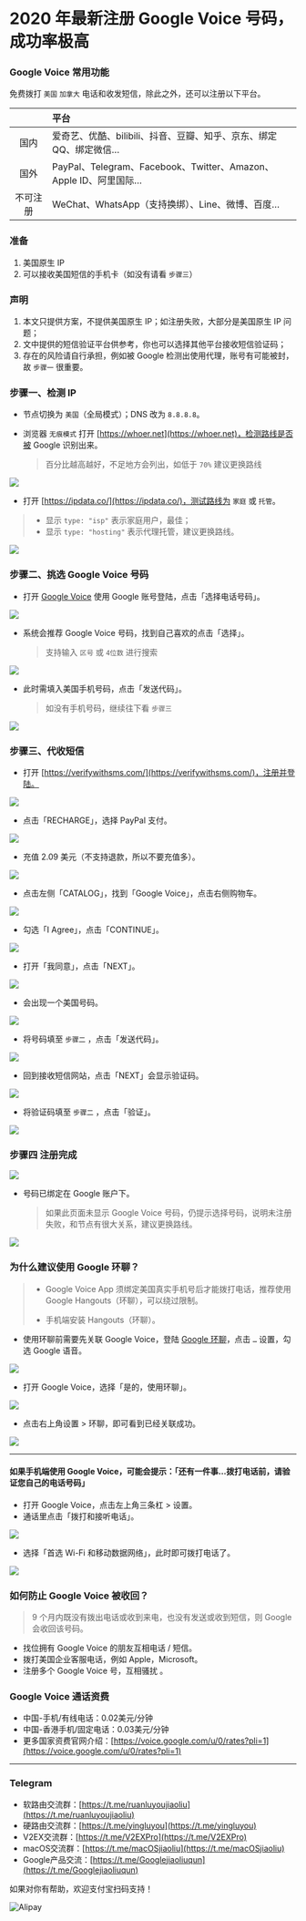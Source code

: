 # 2020 年最新注册 Google Voice 号码，成功率极高

### Google Voice 常用功能

免费拨打 `美国` `加拿大` 电话和收发短信，除此之外，还可以注册以下平台。

|   |  平台 |
|:-:|:--|
| 国内  | 爱奇艺、优酷、bilibili、抖音、豆瓣、知乎、京东、绑定QQ、绑定微信…  |
| 国外  |  PayPal、Telegram、Facebook、Twitter、Amazon、Apple ID、阿里国际… |
| 不可注册 | WeChat、WhatsApp（支持换绑）、Line、微博、百度… |
### 准备
1. 美国原生 IP
2. 可以接收美国短信的手机卡（如没有请看 `步骤三`）

### 声明
1. 本文只提供方案，不提供美国原生 IP；如注册失败，大部分是美国原生 IP 问题；
3. 文中提供的短信验证平台供参考，你也可以选择其他平台接收短信验证码；
4. 存在的风险请自行承担，例如被 Google 检测出使用代理，账号有可能被封，故 `步骤一` 很重要。


### 步骤一、检测 IP
* 节点切换为 `美国`（全局模式）；DNS 改为 `8.8.8.8`。
* 浏览器 `无痕模式` 打开 [https://whoer.net](https://whoer.net)，检测路线是否被 Google 识别出来。
  
  > 百分比越高越好，不足地方会列出，如低于 `70%` 建议更换路线

![](pic/002.jpg)

* 打开 [https://ipdata.co/](https://ipdata.co/)，测试路线为 `家庭` 或 `托管`。

> * 显示 `type: "isp"` 表示家庭用户，最佳；
> * 显示 `type: "hosting"` 表示代理托管，建议更换路线。

![](pic/003.jpg)

### 步骤二、挑选 Google Voice 号码

* 打开 [Google Voice](https://voice.google.com/) 使用 Google 账号登陆，点击「选择电话号码」。

![](pic/004.png)

* 系统会推荐 Google Voice 号码，找到自己喜欢的点击「选择」。

  > 支持输入 `区号` 或 `4位数` 进行搜索

![](pic/005.png)

* 此时需填入美国手机号码，点击「发送代码」。

  > 如没有手机号码，继续往下看 `步骤三`

![](pic/006.png)

### 步骤三、代收短信

* 打开 [https://verifywithsms.com/](https://verifywithsms.com/)，注册并登陆。

![](pic/007.png)

* 点击「RECHARGE」，选择 PayPal 支付。

![](pic/008.png)

* 充值 2.09 美元（不支持退款，所以不要充值多）。

![](pic/008.1.png)

* 点击左侧「CATALOG」，找到「Google Voice」，点击右侧购物车。

![](pic/009.png)

* 勾选「I Agree」，点击「CONTINUE」。

![](pic/009.1.png)

* 打开「我同意」，点击「NEXT」。

![](pic/010.png)

* 会出现一个美国号码。

![](pic/010.1.png)

* 将号码填至 `步骤二` ，点击「发送代码」。

![](pic/019.png)

* 回到接收短信网站，点击「NEXT」会显示验证码。

![](pic/020.png)

* 将验证码填至 `步骤二` ，点击「验证」。

![](pic/021.png)

### 步骤四 注册完成

![](pic/023.png)

* 号码已绑定在 Google 账户下。
  
  > 如果此页面未显示 Google Voice 号码，仍提示选择号码，说明未注册失败，和节点有很大关系，建议更换路线。

![](pic/011.png)

### 为什么建议使用 Google 环聊？

> * Google Voice App 须绑定美国真实手机号后才能拨打电话，推荐使用 Google Hangouts（环聊），可以绕过限制。
>
> * 手机端安装 Hangouts（环聊）。

* 使用环聊前需要先关联 Google Voice，登陆 [Google 环聊](https://hangouts.google.com/?authuser=2)，点击 `…` 设置，勾选 Google 语音。

![](pic/015.png)

* 打开 Google Voice，选择「是的，使用环聊」。

![](pic/016.png)

* 点击右上角设置 > 环聊，即可看到已经关联成功。

![](pic/017.png)

---

#### 如果手机端使用 Google Voice，可能会提示：「还有一件事…拨打电话前，请验证您自己的电话号码」

- 打开 Google Voice，点击左上角三条杠 > 设置。
- 通话里点击「拨打和接听电话」。

![](pic/013.png)

* 选择「首选 Wi-Fi 和移动数据网络」，此时即可拨打电话了。

![](pic/014.jpg)

### 如何防止 Google Voice 被收回？

> 9 个月内既没有拨出电话或收到来电，也没有发送或收到短信，则 Google 会收回该号码。

* 找位拥有 Google Voice 的朋友互相电话 / 短信。
* 拨打美国企业客服电话，例如 Apple，Microsoft。
* 注册多个 Google Voice 号，互相骚扰 。

### Google Voice 通话资费

* 中国-手机/有线电话：0.02美元/分钟
* 中国-香港手机/固定电话：0.03美元/分钟
* 更多国家资费官网介绍：[https://voice.google.com/u/0/rates?pli=1](https://voice.google.com/u/0/rates?pli=1)

----

### Telegram

* 软路由交流群：[https://t.me/ruanluyoujiaoliu](https://t.me/ruanluyoujiaoliu)
* 硬路由交流群：[https://t.me/yingluyou](https://t.me/yingluyou)
* V2EX交流群：[https://t.me/V2EXPro](https://t.me/V2EXPro)
* macOS交流群：[https://t.me/macOSjiaoliu](https://t.me/macOSjiaoliu)
* Google产品交流：[https://t.me/Googlejiaoliuqun](https://t.me/Googlejiaoliuqun)

如果对你有帮助，欢迎支付宝扫码支持！

![Alipay](https://raw.githubusercontent.com/masonincn/tuchuang/master/uPic/Alipay.png)